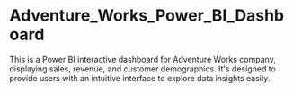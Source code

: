 # Adventure_Works_Power_BI_Dashboard
This is a Power BI interactive dashboard for Adventure Works company, displaying sales, revenue, and customer demographics. It's designed to provide users with an intuitive interface to explore data insights easily.
